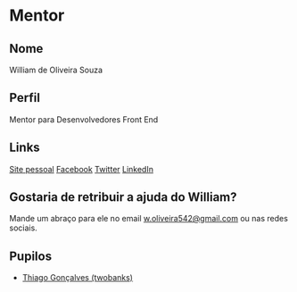 # Mentor

## Nome

William de Oliveira Souza

## Perfil

Mentor para Desenvolvedores Front End

## Links

[Site pessoal](http://woliveiras.com.br)
[Facebook](https://www.facebook.com/woliveira542)
[Twitter](https://twitter.com/w_oliveiras)
[LinkedIn](https://www.linkedin.com/in/woliveira542)

## Gostaria de retribuir a ajuda do William?

Mande um abraço para ele no email w.oliveira542@gmail.com ou nas redes sociais.

## Pupilos

- [Thiago Gonçalves (twobanks)](/pupilos/perfis/twobanks.md)
